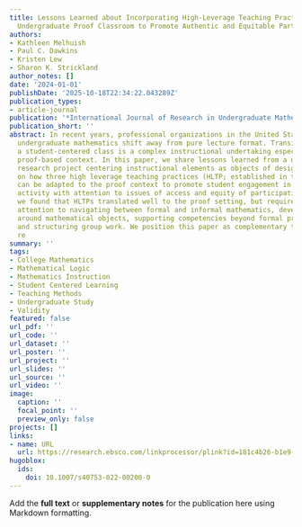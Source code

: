 ```yaml
---
title: Lessons Learned about Incorporating High-Leverage Teaching Practices in the
  Undergraduate Proof Classroom to Promote Authentic and Equitable Participation
authors:
- Kathleen Melhuish
- Paul C. Dawkins
- Kristen Lew
- Sharon K. Strickland
author_notes: []
date: '2024-01-01'
publishDate: '2025-10-18T22:34:22.043289Z'
publication_types:
- article-journal
publication: '*International Journal of Research in Undergraduate Mathematics Education*'
publication_short: ''
abstract: In recent years, professional organizations in the United States have suggested
  undergraduate mathematics shift away from pure lecture format. Transitioning to
  a student-centered class is a complex instructional undertaking especially in the
  proof-based context. In this paper, we share lessons learned from a design-based
  research project centering instructional elements as objects of design. We focus
  on how three high leverage teaching practices (HLTP; established in the K-12 literature)
  can be adapted to the proof context to promote student engagement in authentic proof
  activity with attention to issues of access and equity of participation. In general,
  we found that HLTPs translated well to the proof setting, but required increased
  attention to navigating between formal and informal mathematics, developing precision
  around mathematical objects, supporting competencies beyond formal proof construction,
  and structuring group work. We position this paper as complementary to existing
  re
summary: ''
tags:
- College Mathematics
- Mathematical Logic
- Mathematics Instruction
- Student Centered Learning
- Teaching Methods
- Undergraduate Study
- Validity
featured: false
url_pdf: ''
url_code: ''
url_dataset: ''
url_poster: ''
url_project: ''
url_slides: ''
url_source: ''
url_video: ''
image:
  caption: ''
  focal_point: ''
  preview_only: false
projects: []
links:
- name: URL
  url: https://research.ebsco.com/linkprocessor/plink?id=181c4b26-b1e9-3ab9-9ff0-17128da502c5
hugoblox:
  ids:
    doi: 10.1007/s40753-022-00200-0
---
```


Add the **full text** or **supplementary notes** for the publication here using Markdown formatting.
